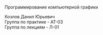 Программирование компьютерной графики

Козлов Данил Юрьевич   
Группа по практике - АТ-03   
Группа по лекциям - Л-01   
